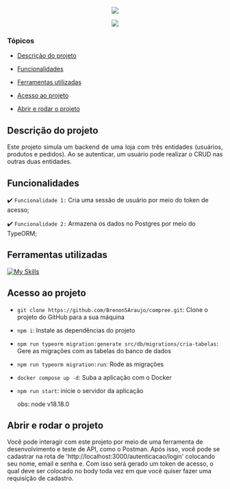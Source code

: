 <p align="center">
<img src="https://github.com/user-attachments/assets/0a420e8b-16ab-41f4-adf5-14081b518c39"/>
</p>
<p align="center">
<img loading="lazy" src="http://img.shields.io/static/v1?label=STATUS&message=ABERTO%20PARA%20DESENVOLVIMENTO&color=GREEN&style=for-the-badge"/>
</p>

### Tópicos 

- [Descrição do projeto](#descrição-do-projeto)

- [Funcionalidades](#funcionalidades)

- [Ferramentas utilizadas](#ferramentas-utilizadas)

- [Acesso ao projeto](#acesso-ao-projeto)

- [Abrir e rodar o projeto](#abrir-e-rodar-o-projeto)

## Descrição do projeto 

<p align="justify">
 Este projeto simula um backend de uma loja com três entidades (usuários, produtos e pedidos). Ao se autenticar, um usuário pode realizar o CRUD nas outras duas entidades.
</p>

## Funcionalidades

:heavy_check_mark: `Funcionalidade 1:` Cria uma sessão de usuário por meio do token de acesso;

:heavy_check_mark: `Funcionalidade 2:` Armazena os dados no Postgres por meio do TypeORM;

## Ferramentas utilizadas
[![My Skills](https://skillicons.dev/icons?i=nestjs,ts,postgres,docker)](https://skillicons.dev)


###

## Acesso ao projeto
  - ``git clone https://github.com/BrenonSAraujo/compree.git``: Clone o projeto do GitHub para a sua máquina
  
  - ``npm i``: Instale as dependências do projeto
  
  - ``npm run typeorm migration:generate src/db/migrations/cria-tabelas``: Gere as migrações com as tabelas do banco de dados
  
  - ``npm run typeorm migration:run``: Rode as migrações
  
  - ``docker compose up -d``: Suba a aplicação com o Docker
  
  - ``npm run start``: inicie o servidor da aplicação
    
    obs: node v18.18.0
 
## Abrir e rodar o projeto

  Você pode interagir com este projeto por meio de uma ferramenta de desenvolvimento e teste de API, como o Postman. Após isso, você pode se cadastrar na rota de 'http://localhost:3000/autenticacao/login' colocando seu nome, email e senha e. Com isso será gerado um token de acesso, o qual deve ser colocado no body toda vez em que você quiser fazer uma requisição de cadastro.

